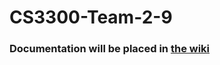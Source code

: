 # CS3300-Team-2-9
### **Documentation will be placed in [the wiki](https://github.com/wycre/CS3300-Team-2-9/wiki#team-members)**
